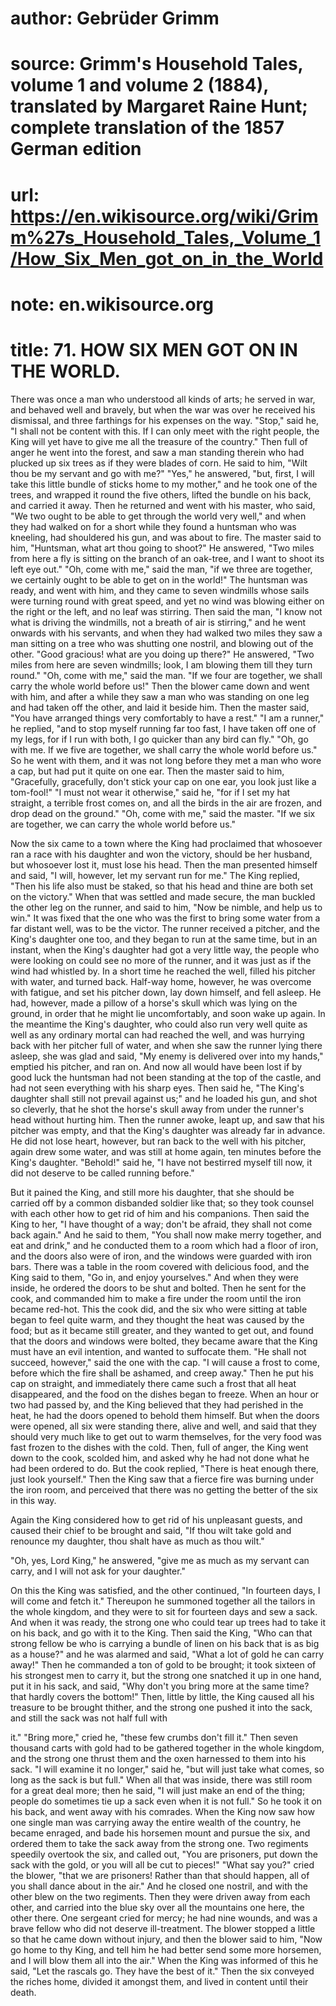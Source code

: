 # author: Gebrüder Grimm
# source: Grimm's Household Tales, volume 1 and volume 2 (1884), translated by Margaret Raine Hunt; complete translation of the 1857 German edition
# url: https://en.wikisource.org/wiki/Grimm%27s_Household_Tales,_Volume_1/How_Six_Men_got_on_in_the_World
# note: en.wikisource.org
# title: 71.  HOW SIX MEN GOT ON IN THE WORLD. 

There was once a man who understood all kinds of arts; he served in war, and behaved well and bravely, but when the war was over he received his dismissal, and three farthings for his expenses on the way. "Stop," said he, "I shall not be content with this. If I can only meet with the right people, the King will yet have to give me all the treasure of the country." Then full of anger he went into the forest, and saw a man standing therein who had plucked up six trees as if they were blades of corn. He said to him, "Wilt thou be my servant and go with me?" "Yes," he answered, "but, first, I will take this little bundle of sticks home to my mother," and he took one of the trees, and wrapped it round the five others, lifted the bundle on his back, and carried it away. Then he returned and went with his master, who said, "We two ought to be able to get through the world very well," and when they had walked on for a short while they found a huntsman who was kneeling, had shouldered his gun, and ​was about to fire. The master said to him, "Huntsman, what art thou going to shoot?" He answered, "Two miles from here a fly is sitting on the branch of an oak-tree, and I want to shoot its left eye out." "Oh, come with me," said the man, "if we three are together, we certainly ought to be able to get on in the world!" The huntsman was ready, and went with him, and they came to seven windmills whose sails were turning round with great speed, and yet no wind was blowing either on the right or the left, and no leaf was stirring. Then said the man, "I know not what is driving the windmills, not a breath of air is stirring," and he went onwards with his servants, and when they had walked two miles they saw a man sitting on a tree who was shutting one nostril, and blowing out of the other. "Good gracious! what are you doing up there?" He answered, "Two miles from here are seven windmills; look, I am blowing them till they turn round." "Oh, come with me," said the man. "If we four are together, we shall carry the whole world before us!" Then the blower came down and went with him, and after a while they saw a man who was standing on one leg and had taken off the other, and laid it beside him. Then the master said, "You have arranged things very comfortably to have a rest." "I am a runner," he replied, "and to stop myself running far too fast, I have taken off one of my legs, for if I run with both, I go quicker than any bird can fly." "Oh, go with me. If we five are together, we shall carry the whole world before us." So he went with them, and it was not long before they met a man who wore a cap, but had put it quite on one ear. Then the master said to him, "Gracefully, gracefully, don't stick your cap on one ear, you look just like a tom-fool!" "I must not wear it otherwise," said he, "for if I set my hat straight, a terrible frost comes on, and all the birds in the air are frozen, and drop dead on the ground." "Oh, come with me," said the master. "If we six are together, we can carry the whole world before us." 

Now the six came to a town where the King had proclaimed that whosoever ran a race with his daughter and won the victory, should be her husband, but whosoever lost it, must lose his head. Then the man presented ​himself and said, "I will, however, let my servant run for me." The King replied, "Then his life also must be staked, so that his head and thine are both set on the victory." When that was settled and made secure, the man buckled the other leg on the runner, and said to him, "Now be nimble, and help us to win." It was fixed that the one who was the first to bring some water from a far distant well, was to be the victor. The runner received a pitcher, and the King's daughter one too, and they began to run at the same time, but in an instant, when the King's daughter had got a very little way, the people who were looking on could see no more of the runner, and it was just as if the wind had whistled by. In a short time he reached the well, filled his pitcher with water, and turned back. Half-way home, however, he was overcome with fatigue, and set his pitcher down, lay down himself, and fell asleep. He had, however, made a pillow of a horse's skull which was lying on the ground, in order that he might lie uncomfortably, and soon wake up again. In the meantime the King's daughter, who could also run very well quite as well as any ordinary mortal can had reached the well, and was hurrying back with her pitcher full of water, and when she saw the runner lying there asleep, she was glad and said, "My enemy is delivered over into my hands," emptied his pitcher, and ran on. And now all would have been lost if by good luck the huntsman had not been standing at the top of the castle, and had not seen everything with his sharp eyes. Then said he, "The King's daughter shall still not prevail against us;" and he loaded his gun, and shot so cleverly, that he shot the horse's skull away from under the runner's head without hurting him. Then the runner awoke, leapt up, and saw that his pitcher was empty, and that the King's daughter was already far in advance. He did not lose heart, however, but ran back to the well with his pitcher, again drew some water, and was still at home again, ten minutes before the King's daughter. "Behold!" said he, "I have not bestirred myself till now, it did not deserve to be called running before." 

But it pained the King, and still more his daughter, that she should be carried off by a common disbanded ​soldier like that; so they took counsel with each other how to get rid of him and his companions. Then said the King to her, "I have thought of a way; don't be afraid, they shall not come back again." And he said to them, "You shall now make merry together, and eat and drink," and he conducted them to a room which had a floor of iron, and the doors also were of iron, and the windows were guarded with iron bars. There was a table in the room covered with delicious food, and the King said to them, "Go in, and enjoy yourselves." And when they were inside, he ordered the doors to be shut and bolted. Then he sent for the cook, and commanded him to make a fire under the room until the iron became red-hot. This the cook did, and the six who were sitting at table began to feel quite warm, and they thought the heat was caused by the food; but as it became still greater, and they wanted to get out, and found that the doors and windows were bolted, they became aware that the King must have an evil intention, and wanted to suffocate them. "He shall not succeed, however," said the one with the cap. "I will cause a frost to come, before which the fire shall be ashamed, and creep away." Then he put his cap on straight, and immediately there came such a frost that all heat disappeared, and the food on the dishes began to freeze. When an hour or two had passed by, and the King believed that they had perished in the heat, he had the doors opened to behold them himself. But when the doors were opened, all six were standing there, alive and well, and said that they should very much like to get out to warm themselves, for the very food was fast frozen to the dishes with the cold. Then, full of anger, the King went down to the cook, scolded him, and asked why he had not done what he had been ordered to do. But the cook replied, "There is heat enough there, just look yourself." Then the King saw that a fierce fire was burning under the iron room, and perceived that there was no getting the better of the six in this way. 

Again the King considered how to get rid of his unpleasant guests, and caused their chief to be brought and said, "If thou wilt take gold and renounce my daughter, thou shalt have as much as thou wilt." 

​"Oh, yes, Lord King," he answered, "give me as much as my servant can carry, and I will not ask for your daughter." 

On this the King was satisfied, and the other continued, "In fourteen days, I will come and fetch it." Thereupon he summoned together all the tailors in the whole kingdom, and they were to sit for fourteen days and sew a sack. And when it was ready, the strong one who could tear up trees had to take it on his back, and go with it to the King. Then said the King, "Who can that strong fellow be who is carrying a bundle of linen on his back that is as big as a house?" and he was alarmed and said, "What a lot of gold he can carry away!" Then he commanded a ton of gold to be brought; it took sixteen of his strongest men to carry it, but the strong one snatched it up in one hand, put it in his sack, and said, "Why don't you bring more at the same time? that hardly covers the bottom!" Then, little by little, the King caused all his treasure to be brought thither, and the strong one pushed it into the sack, and still the sack was not half full with 

it." "Bring more," cried he, "these few crumbs don't fill it." Then seven thousand carts with gold had to be gathered together in the whole kingdom, and the strong one thrust them and the oxen harnessed to them into his sack. "I will examine it no longer," said he, "but will just take what comes, so long as the sack is but full." When all that was inside, there was still room for a great deal more; then he said, "I will just make an end of the thing; people do sometimes tie up a sack even when it is not full." So he took it on his back, and went away with his comrades. When the King now saw how one single man was carrying away the entire wealth of the country, he became enraged, and bade his horsemen mount and pursue the six, and ordered them to take the sack away from the strong one. Two regiments speedily overtook the six, and called out, "You are prisoners, put down the sack with the gold, or you will all be cut to pieces!" "What say you?" cried the blower, "that we are prisoners! Rather than that should happen, all of you shall dance about in the air." And he closed one nostril, and with the other blew on the two regiments. ​Then they were driven away from each other, and carried into the blue sky over all the mountains one here, the other there. One sergeant cried for mercy; he had nine wounds, and was a brave fellow who did not deserve ill-treatment. The blower stopped a little so that he came down without injury, and then the blower said to him, "Now go home to thy King, and tell him he had better send some more horsemen, and I will blow them all into the air." When the King was informed of this he said, "Let the rascals go. They have the best of it." Then the six conveyed the riches home, divided it amongst them, and lived in content until their death. 

